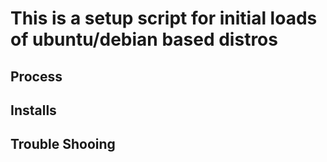 # This is a setup script for initial loads of ubuntu/debian based distros

## Process

## Installs

## Trouble Shooing
